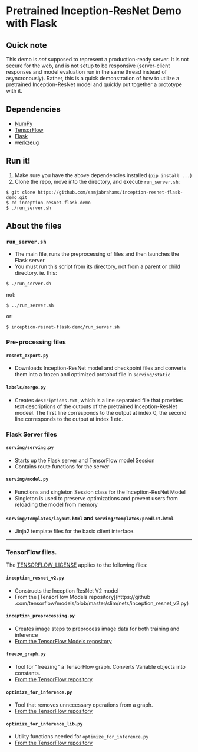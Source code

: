 # Pretrained Inception-ResNet Demo with Flask

## Quick note

This demo is _not_ supposed to represent a production-ready server. It is not secure for the web, and is not setup to be responsive (server-client responses and model evaluation run in the same thread instead of asyncronously). Rather, this is a quick demonstration of how to utilize a pretrained Inception-ResNet model and quickly put together a prototype with it.

## Dependencies

* [NumPy](http://www.numpy.org/)
* [TensorFlow](https://www.tensorflow.org/)
* [Flask](http://flask.pocoo.org/)
* [werkzeug](http://werkzeug.pocoo.org/)

## Run it!

1. Make sure you have the above dependencies installed (`pip install ...`)
2. Clone the repo, move into the directory, and execute `run_server.sh`:

```
$ git clone https://github.com/samjabrahams/inception-resnet-flask-demo.git
$ cd inception-resnet-flask-demo
$ ./run_server.sh
```

## About the files

### `run_server.sh`

* The main file, runs the preprocessing of files and then launches the Flask server
* You must run this script from its directory, not from a parent or child directory. ie. this:
```
$ ./run_server.sh
```
not:
```
$ ../run_server.sh
```
or:
```
$ inception-resnet-flask-demo/run_server.sh
```

### Pre-processing files

#### `resnet_export.py`

* Downloads Inception-ResNet model and checkpoint files and converts them into a frozen and optimized protobuf file in `serving/static`

#### `labels/merge.py`

* Creates `descriptions.txt`, which is a line separated file that provides text descriptions of the outputs of the pretrained Inception-ResNet modeel. The first line corresponds to the output at index 0, the second line corresponds to the output at index 1 etc.

### Flask Server files

#### `serving/serving.py`

* Starts up the Flask server and TensorFlow model Session
* Contains route functions for the server

#### `serving/model.py`

* Functions and singleton Session class for the Inception-ResNet Model
* Singleton is used to preserve optimizations and prevent users from reloading the model from memory

#### `serving/templates/layout.html` and `serving/templates/predict.html`

* Jinja2 template files for the basic client interface.

--- 

### TensorFlow files.

The [TENSORFLOW_LICENSE](TENSORFLOW_LICENSE) applies to the following files:

#### `inception_resnet_v2.py`

* Constructs the Inception ResNet V2 model
* From the [TensorFlow Models repository](https://github
.com/tensorflow/models/blob/master/slim/nets/inception_resnet_v2.py)

#### `inception_preprocessing.py`

* Creates image steps to preprocess image data for both training and
inference
* [From the TensorFlow Models repository](https://github.com/tensorflow/models/blob/master/slim/preprocessing/inception_preprocessing.py)

#### `freeze_graph.py`

* Tool for "freezing" a TensorFlow graph. Converts Variable objects into constants.
* [From the TensorFlow repository](https://github.com/tensorflow/tensorflow/blob/master/tensorflow/python/tools/freeze_graph.py)

#### `optimize_for_inference.py`

* Tool that removes unnecessary operations from a graph.
* [From the TensorFlow repository](https://github.com/tensorflow/tensorflow/blob/master/tensorflow/python/tools/optimize_for_inference.py)

#### `optimize_for_inference_lib.py`

* Utility functions needed for `optimize_for_inference.py`
* [From the TensorFlow repository](https://github.com/tensorflow/tensorflow/blob/master/tensorflow/python/tools/optimize_for_inference_lib.py)

